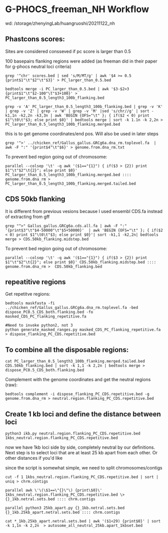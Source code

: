 # G-PHOCS_freeman_NH Workflow

wd: /storage/zhenyingLab/huangruoshi/20211122_nh

## Phastcons scores:

Sites are considered consseved if pc score is larger than 0.5

100 basepairs flanking regions were added (as freeman did in their paper for g-phocs neutral loci criteria)

```
grep '^chr' scores.bed | sed 's/M/MT/g' | awk '$4 >= 0.5 {print$1"\t"$2"\t"$3}' > PC_larger_than_0.5.bed

bedtools merge -i PC_larger_than_0.5.bed | awk '$3-$2>3 {print$1"\t"$2-100"\t"$3+100}' > PC_larger_than_0.5_length3_100b_flanking.bed

grep -v 'A' PC_larger_than_0.5_length3_100b_flanking.bed | grep -v 'K' | grep -v 'Z' | grep -v 'W' | grep -v 'M' |sed 's/chr//g' | sort -k1,1n -k2,2n -k3,3n | awk 'BEGIN {OFS="\t" }; { if($2 < 0) print $1"\t0\t"$3; else print $0}' | bedtools merge | sort -k 1.1n -k 2,2n > PC_larger_than_0.5_length3_100b_flanking.merged.bed
```

this is to get genome coordinates/end pos. Will also be used in later steps

```
grep '^>' ../chicken_ref/Gallus_gallus.GRCg6a.dna_rm.toplevel.fa  | awk -F ":" '{print$4"\t"$6}' > genome.from.dna_rm.txt
```

To prevent bed region going out of chromosome:

```
parallel --colsep '\t' -q awk '($1=="{1}") { if($3 > {2}) print $1"\t"$2"\t{2}"; else print $0}' PC_larger_than_0.5_length3_100b_flanking.merged.bed :::: genome.from.dna_rm > PC_larger_than_0.5_length3_100b_flanking.merged.tailed.bed
```


## CDS 50kb flanking

It is different from previous vesions because I used ensembl CDS.fa instead of extracting from gff

```
grep "^>" Gallus_gallus.GRCg6a.cds.all.fa | awk -F ":" '{print$3"\t"$4-50000"\t"$5+50000}'  | awk 'BEGIN {OFS="\t" }; { if($2 < 0) print $1"\t0\t"$3; else print $0}'| sort -k1,1 -k2,2n| bedtools merge > CDS.50kb_flanking.midstep.bed

```

To prevent bed region going out of chromosome:

```
parallel --colsep '\t' -q awk '($1=="{1}") { if($3 > {2}) print $1"\t"$2"\t{2}"; else print $0}' CDS.50kb_flanking.midstep.bed :::: genome.from.dna_rm >  CDS.50kb_flanking.bed
```


## repeatitive regions

Get repetitve regions:

```
bedtools maskfasta -fi ../chicken_ref/Gallus_gallus.GRCg6a.dna_rm.toplevel.fa -bed dispose_PC0.5_CDS_both.flanking.bed -fo masked_CDS_PC_flanking_repetitive.fa

#Need to invoke python2, not 3
python generate_masked_ranges.py masked_CDS_PC_flanking_repetitive.fa > dispose_flanking_PC_CDS.repetitive.bed

```

## To combine all the disposable regions:

```
cat PC_larger_than_0.5_length3_100b_flanking.merged.tailed.bed CDS.50kb_flanking.bed | sort -k 1,1 -k 2,2n | bedtools merge > dispose_PC0.5_CDS_both.flanking.bed
```

Complement with the genome coordinates and get the neutral regions (raw):

```
bedtools complement -i dispose_flanking_PC_CDS.repetitive.bed -g genome.from.dna_rm > neutral.region.flanking_PC_CDS.repetitive.bed
```


## Create 1 kb loci and define the distance between loci

```
python3 ikb.py neutral.region.flanking_PC_CDS.repetitive.bed 1kbs_neutral.region.flanking_PC_CDS.repetitive.bed 
```
now we have 1kb loci side by side, completely neutral by our definitions.
Next step is to select loci that are at least 25 kb apart from each other. Or other distances if you'd like

since the script is somewhat simple, we need to split chromosomes/contigs

```
cut -f 1 1kbs_neutral.region.flanking_PC_CDS.repetitive.bed | sort | uniq > chrm.contigs

parallel awk \'\(\$1==\"{}\"\) {print\$0}\' 1kbs_neutral.region.flanking_PC_CDS.repetitive.bed \> {}_1kb.netral.sets.bed :::: chrm.contigs 

parallel python3 25kb_apart.py {}_1kb.netral.sets.bed {}_1kb.25kb_apart.netral.sets.bed :::: chrm.contigs

cat *_1kb.25kb_apart.netral.sets.bed | awk '($1<29) {print$0}' | sort -k 1,1n -k 2,2n  > autosome_all_neutral_25kb.apart_1kbset.bed
```

